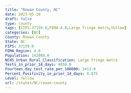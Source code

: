 ```yaml
---
title: "Rowan County, NC"
date: 2021-05-10
draft: false
type: county
tags: [FIPS:37159.0,FEMA:4.0,Large fringe metro,Yellow]
categories: [NC]
County: Rowan County
State: NC
FIPS: 37159.0
FEMA_Region: 4.0
Population: 142088.0
NCHS_Urban_Rural_Classification: Large fringe metro
Tests_in_prior_14_days: 4850.0
Fourteen_day_test_rate_per_100000: 3413.0
Percent_Positivity_in_prior_14_days: 0.075
Level: Yellow
url: /states/NC/rowan-county
---
```



